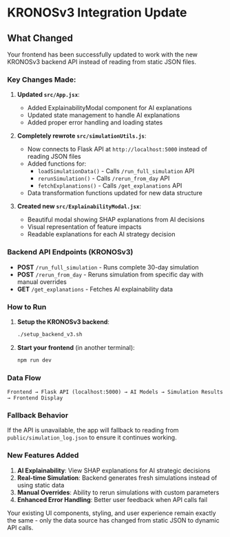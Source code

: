 # KRONOSv3 Integration Update

## What Changed

Your frontend has been successfully updated to work with the new KRONOSv3 backend API instead of reading from static JSON files.

### Key Changes Made:

1. **Updated `src/App.jsx`**:

   - Added ExplainabilityModal component for AI explanations
   - Updated state management to handle AI explanations
   - Added proper error handling and loading states

2. **Completely rewrote `src/simulationUtils.js`**:

   - Now connects to Flask API at `http://localhost:5000` instead of reading JSON files
   - Added functions for:
     - `loadSimulationData()` - Calls `/run_full_simulation` API
     - `rerunSimulation()` - Calls `/rerun_from_day` API
     - `fetchExplanations()` - Calls `/get_explanations` API
   - Data transformation functions updated for new data structure

3. **Created new `src/ExplainabilityModal.jsx`**:
   - Beautiful modal showing SHAP explanations from AI decisions
   - Visual representation of feature impacts
   - Readable explanations for each AI strategy decision

### Backend API Endpoints (KRONOSv3)

- **POST** `/run_full_simulation` - Runs complete 30-day simulation
- **POST** `/rerun_from_day` - Reruns simulation from specific day with manual overrides
- **GET** `/get_explanations` - Fetches AI explainability data

### How to Run

1. **Setup the KRONOSv3 backend**:

   ```bash
   ./setup_backend_v3.sh
   ```

2. **Start your frontend** (in another terminal):
   ```bash
   npm run dev
   ```

### Data Flow

```
Frontend → Flask API (localhost:5000) → AI Models → Simulation Results → Frontend Display
```

### Fallback Behavior

If the API is unavailable, the app will fallback to reading from `public/simulation_log.json` to ensure it continues working.

### New Features Added

1. **AI Explainability**: View SHAP explanations for AI strategic decisions
2. **Real-time Simulation**: Backend generates fresh simulations instead of using static data
3. **Manual Overrides**: Ability to rerun simulations with custom parameters
4. **Enhanced Error Handling**: Better user feedback when API calls fail

Your existing UI components, styling, and user experience remain exactly the same - only the data source has changed from static JSON to dynamic API calls.
